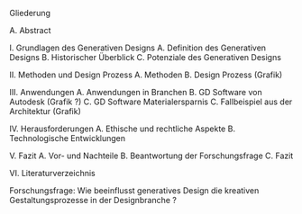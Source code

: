 Gliederung

   A. Abstract

I. Grundlagen des Generativen Designs
   A. Definition des Generativen Designs
   B. Historischer Überblick
   C. Potenziale des Generativen Designs
   
II. Methoden und Design Prozess
   A. Methoden
   B. Design Prozess (Grafik)

III. Anwendungen
   A. Anwendungen in Branchen
   B. GD Software von Autodesk (Grafik ?)
   C. GD Software Materialersparnis
   C. Fallbeispiel aus der Architektur (Grafik)

IV. Herausforderungen
   A. Ethische und rechtliche Aspekte
   B. Technologische Entwicklungen

V. Fazit
   A. Vor- und Nachteile
   B. Beantwortung der Forschungsfrage
   C. Fazit

VI. Literaturverzeichnis

Forschungsfrage: Wie beeinflusst generatives Design die kreativen Gestaltungsprozesse in der Designbranche ?